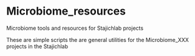 # Microbiome_resources
Microbiome tools and resources for Stajichlab projects

These are simple scripts the are general utilities for the Microbiome_XXX projects in the Stajichlab
